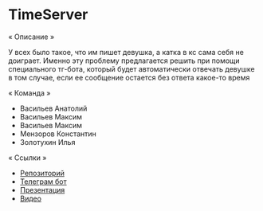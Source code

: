 # TimeServer
« Описание »

У всех было такое, что им пишет девушка, а катка в кс сама себя не доиграет. Именно эту проблему предлагается решить при помощи специального тг-бота, который будет автоматически отвечать девушке в том случае, если ее сообщение остается без ответа какое-то время

« Команда »

* Васильев Анатолий
* Васильев Максим
* Васильев Максим
* Мензоров Константин
* Золотухин Илья 

« Ссылки »
* [Репозиторий](https://github.com/TreshMom/TimeServer)
* [Телеграм бот](https://t.me/Hahaton_TimeSaver_bot)
* [Презентация](https://docs.google.com/presentation/d/16SPa3Xv2rfZBDSCJYRZ3vXaa9dJab_nA)
* [Видео](https://youtube.com/shorts/80vI3dND3W4?feature=share)
